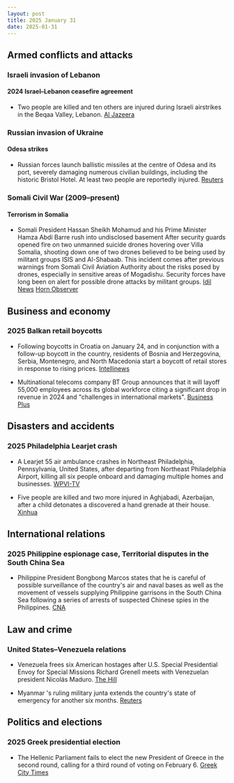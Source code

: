 ```yaml
---
layout: post
title: 2025 January 31
date: 2025-01-31
---
```


## Armed conflicts and attacks

### Israeli invasion of Lebanon

#### 2024 Israel–Lebanon ceasefire agreement

- Two people are killed and ten others are injured during Israeli airstrikes in the Beqaa Valley, Lebanon. [Al Jazeera](https://www.aljazeera.com/news/2025/1/31/israel-attacks-lebanons-bekaa-valley-in-violation-of-ceasefire-deal)

### Russian invasion of Ukraine

#### Odesa strikes

- Russian forces launch ballistic missiles at the centre of Odesa and its port, severely damaging numerous civilian buildings, including the historic Bristol Hotel. At least two people are reportedly injured. [Reuters](https://www.reuters.com/world/europe/russian-forces-launch-missile-attack-historic-centre-ukraines-odesa-2025-01-31/)

### Somali Civil War (2009–present)

#### Terrorism in Somalia

- Somali President Hassan Sheikh Mohamud and his Prime Minister Hamza Abdi Barre rush into undisclosed basement After security guards opened fire on two unmanned suicide drones hovering over Villa Somalia, shooting down one of two drones believed to be being used by militant groups ISIS and Al-Shabaab. This incident comes after previous warnings from Somali Civil Aviation Authority about the risks posed by drones, especially in sensitive areas of Mogadishu. Security forces have long been on alert for possible drone attacks by militant groups. [Idil News](https://www.idilnews.com/mogadishu-hassan-sheikh-mohamud-and-hamza-abdi-barre-rush-out-immediately-after-downing-a-drone-over-villa-somalia/) [Horn Observer](https://hornobserver.com/articles/3162/Somalias-Presidential-guards-reportedly-fired-at-several-drones-hovering-over-the-Presidents-office)

## Business and economy

### 2025 Balkan retail boycotts

- Following boycotts in Croatia on January 24, and in conjunction with a follow-up boycott in the country, residents of Bosnia and Herzegovina, Serbia, Montenegro, and North Macedonia start a boycott of retail stores in response to rising prices. [Intellinews](https://www.intellinews.com/shopping-boycotts-launched-across-the-balkans-364355/)

- Multinational telecoms company BT Group announces that it will layoff 55,000 employees across its global workforce citing a significant drop in revenue in 2024 and "challenges in international markets". [Business Plus](https://businessplus.ie/jobs/bt-jobs-worldwide/)

## Disasters and accidents

### 2025 Philadelphia Learjet crash

- A Learjet 55 air ambulance crashes in Northeast Philadelphia, Pennsylvania, United States, after departing from Northeast Philadelphia Airport, killing all six people onboard and damaging multiple homes and businesses. [WPVI-TV](https://6abc.com/post/northeast-philadelphia-small-plane-crash-cottman-Roosevelt-Boulevard/15852260/)

- Five people are killed and two more injured in Aghjabadi, Azerbaijan, after a child detonates a discovered a hand grenade at their house. [Xinhua](https://english.news.cn/asiapacific/20250131/403744da959b4af48659f161dfa0b1c9/c.html)

## International relations

### 2025 Philippine espionage case, Territorial disputes in the South China Sea

- Philippine President Bongbong Marcos states that he is careful of possible surveillance of the country's air and naval bases as well as the movement of vessels supplying Philippine garrisons in the South China Sea following a series of arrests of suspected Chinese spies in the Philippines. [CNA](https://www.channelnewsasia.com/asia/philippines-president-disturbed-chinese-spy-claims-china-military-4908661)

## Law and crime

### United States–Venezuela relations

- Venezuela frees six American hostages after U.S. Special Presidential Envoy for Special Missions Richard Grenell meets with Venezuelan president Nicolás Maduro. [The Hill](https://thehill.com/policy/international/5120173-venezuela-hostages-trump-administration/)

- Myanmar 's ruling military junta extends the country's state of emergency for another six months. [Reuters](https://www.reuters.com/world/asia-pacific/myanmar-extends-state-emergency-six-months-2025-01-31/)

## Politics and elections

### 2025 Greek presidential election

- The Hellenic Parliament fails to elect the new President of Greece in the second round, calling for a third round of voting on February 6. [Greek City Times](https://greekcitytimes.com/2025/01/31/president-election-greece/)